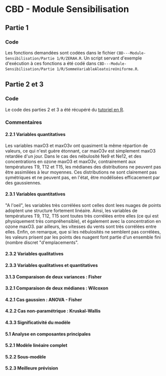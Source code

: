 # CBD - Module Sensibilisation
## Partie 1
### Code
Les fonctions demandées sont codées dans le fichier `CBD---Module-Sensibilisation/Partie 1/R/ZERAH.R`. Un script servant d'exemple d'exécution à ces fonctions a été codé dans `CBD---Module-Sensibilisation/Partie 1/R/SommeVariableAleatoireUniforme.R`.
## Partie 2 et 3
### Code
Le code des parties 2 et 3 a été récupéré du [tutoriel en R](https://github.com/wikistat/StatElem/blob/master/StatElem-R-Ozone.ipynb).
### Commentaires
#### 2.2.1 Variables quantitatives
Les variables maxO3 et maxO3v ont quasiment la même répartion de valeurs, ce qui n'est guère étonnant, car maxO3v est simplement maxO3 retardée d'un jour.
Dans le cas des nébulosité Ne9 et Ne12, et des concentrations en ozone maxO3 et maxO3v, contrairement aux températures T9, T12 et T15, les médianes des distributions ne peuvent pas être assimilées à leur moyennes. Ces distributions ne sont clairement pas symétriques et ne peuvent pas, en l'état, être modélisées efficacement par des gaussiennes.
#### 2.3.1 Variables quantitatives
"A l'oeil", les variables très corrélées sont celles dont lees nuages de points adoptent une structure fortement linéaire. Ainsi, les variables de températures T9, T12, T15 sont toutes très corrélées entre elles (ce qui est physiquement très compréhensible), et également avec la concentration en ozone maxO3. par ailleurs, les vitesses du vents sont très corrélées entre elles. Enfin, on remarque, que si les nébulosités ne semblent pas corrélées, les valeurs prisent par les points des nuagent font partie d'un ensemble fini (nombre discret "d'emplacements".
#### 2.3.2 Variables qualitatives

#### 2.3.3 Variables qualitatives et quantitatives
#### 3.1.3 Comparaison de deux variances : Fisher
#### 3.2.1 Comparaison de deux médianes : Wilcoxon
#### 4.2.1 Cas gaussien : ANOVA - Fisher
#### 4.2.2 Cas non-paramétrique : Kruskal-Wallis
#### 4.3.3 Significativité du modèle
#### 5.1 Analyse en composantes principales
#### 5.2.1 Modèle linéaire complet
#### 5.2.2 Sous-modèle
#### 5.2.3 Meilleure prévision
